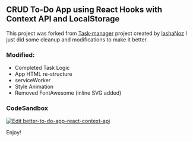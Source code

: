 ## CRUD To-Do App using React Hooks with Context API and LocalStorage

This project was forked from [Task-manager](https://github.com/lashaNoz/Task-manager) project created by [lashaNoz](https://github.com/lashaNoz/) I just did some cleanup and modifications to make it better.

### Modified:

- Completed Task Logic
- App HTML re-structure
- serviceWorker
- Style Animation
- Removed FontAwesome (inline SVG added)

### CodeSandbox

[![Edit better-to-do-app-react-context-api](https://codesandbox.io/static/img/play-codesandbox.svg)](https://codesandbox.io/s/better-to-do-app-react-context-api-wo5on?fontsize=14&hidenavigation=1&theme=dark)

Enjoy!
